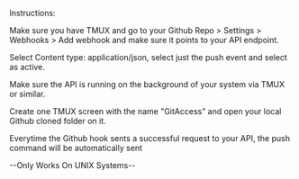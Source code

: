 Instructions:

Make sure you have TMUX and go to your Github Repo > Settings > Webhooks > Add webhook and make sure it points to your API endpoint.

Select Content type: application/json, select just the push event and select as active.

Make sure the API is running on the background of your system via TMUX or similar.

Create one TMUX screen with the name "GitAccess" and open your local Github cloned folder on it.

Everytime the Github hook sents a successful request to your API, the push command will be automatically sent

--Only Works On UNIX Systems--
